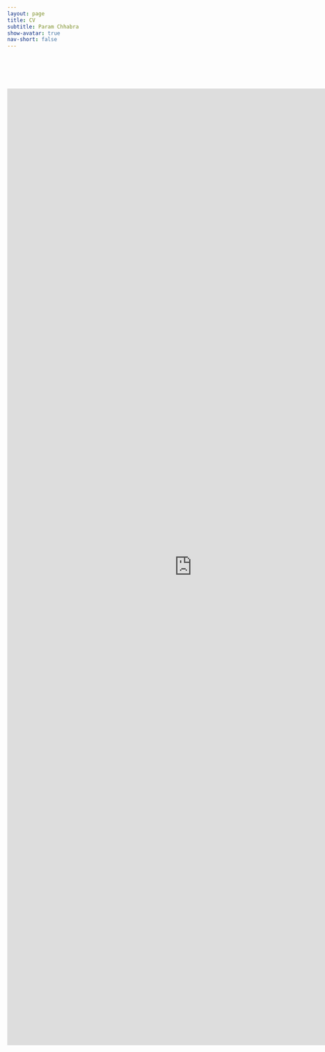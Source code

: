 ```yaml
---
layout: page
title: CV
subtitle: Param Chhabra
show-avatar: true
nav-short: false
---
```


<div style="text-align: center; margin-top: 90px;">
  <iframe src="https://drive.google.com/file/d/1Fu2OzbBZbp10vbxTjxKYcSF-b2y0LDkd/view?usp=sharing" scrolling="no" width="850px" height="2200px" frameBorder="0"></iframe>
</div>
